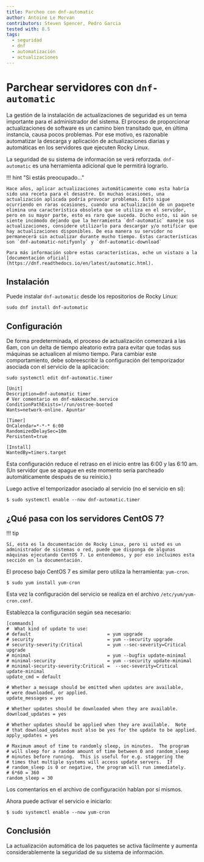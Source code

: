 ```yaml
---
title: Parcheo con dnf-automatic
author: Antoine Le Morvan
contributors: Steven Spencer, Pedro Garcia
tested with: 8.5
tags:
  - seguridad
  - dnf
  - automatización
  - actualizaciones
---
```


# Parchear servidores con `dnf-automatic`

La gestión de la instalación de actualizaciones de seguridad es un tema importante para el administrador del sistema. El proceso de proporcionar actualizaciones de software es un camino bien transitado que, en última instancia, causa pocos problemas. Por ese motivo, es razonable automatizar la descarga y aplicación de actualizaciones diarias y automáticas en los servidores que ejecuten Rocky Linux.

La seguridad de su sistema de información se verá reforzada. `dnf-automatic` es una herramienta adicional que le permitirá lograrlo.

!!! hint "Si estás preocupado..."

    Hace años, aplicar actualizaciones automáticamente como esta habría sido una receta para el desastre. En muchas ocasiones, una actualización aplicada podría provocar problemas. Esto sigue ocurriendo en raras ocasiones, cuando una actualización de un paquete elimina una característica obsoleta que se utiliza en el servidor, pero en su mayor parte, esto es raro que suceda. Dicho esto, si aún se siente incómodo dejando que la herramienta `dnf-automatic` maneje sus actualizaciones, considere utilizarlo para descargar y/o notificar que hay actualizaciones disponibles. De esa manera su servidor no permanecerá sin actualizar durante mucho tiempo. Estas características son `dnf-automatic-notifyonly` y `dnf-automatic-download`
    
    Para más información sobre estas características, eche un vistazo a la [documentación oficial](https://dnf.readthedocs.io/en/latest/automatic.html).

## Instalación

Puede instalar `dnf-automatic` desde los repositorios de Rocky Linux:

```
sudo dnf install dnf-automatic
```

## Configuración

De forma predeterminada, el proceso de actualización comenzará a las 6am, con un delta de tiempo aleatorio extra para evitar que todas sus máquinas se actualicen al mismo tiempo. Para cambiar este comportamiento, debe sobreescribir la configuración del temporizador asociada con el servicio de la aplicación:

```
sudo systemctl edit dnf-automatic.timer

[Unit]
Description=dnf-automatic timer
# Ver comentario en dnf-makecache.service
ConditionPathExists=!/run/ostree-booted
Wants=network-online. Apuntar

[Timer]
OnCalendar=*-*-* 6:00
RandomizedDelaySec=10m
Persistent=true

[Install]
WantedBy=timers.target
```

Esta configuración reduce el retraso en el inicio entre las 6:00 y las 6:10 am. (Un servidor que se apague en este momento sería parcheado automáticamente después de su reinicio.)

Luego active el temporizador asociado al servicio (no el servicio en sí):

```
$ sudo systemctl enable --now dnf-automatic.timer
```

## ¿Qué pasa con los servidores CentOS 7?

!!! tip

    Sí, esta es la documentación de Rocky Linux, pero si usted es un administrador de sistemas o red, puede que disponga de algunas máquinas ejecutando CentOS 7. Lo entendemos, y por eso incluimos esta sección en la documentación.

El proceso bajo CentOS 7 es similar pero utiliza la herramienta: `yum-cron`.

```
$ sudo yum install yum-cron
```

Esta vez la configuración del servicio se realiza en el archivo `/etc/yum/yum-cron.conf`.

Establezca la configuración según sea necesario:

```
[commands]
#  What kind of update to use:
# default                            = yum upgrade
# security                           = yum --security upgrade
# security-severity:Critical         = yum --sec-severity=Critical upgrade
# minimal                            = yum --bugfix update-minimal
# minimal-security                   = yum --security update-minimal
# minimal-security-severity:Critical =  --sec-severity=Critical update-minimal
update_cmd = default

# Whether a message should be emitted when updates are available,
# were downloaded, or applied.
update_messages = yes

# Whether updates should be downloaded when they are available.
download_updates = yes

# Whether updates should be applied when they are available.  Note
# that download_updates must also be yes for the update to be applied.
apply_updates = yes

# Maximum amout of time to randomly sleep, in minutes.  The program
# will sleep for a random amount of time between 0 and random_sleep
# minutes before running.  This is useful for e.g. staggering the
# times that multiple systems will access update servers.  If
# random_sleep is 0 or negative, the program will run immediately.
# 6*60 = 360
random_sleep = 30
```

Los comentarios en el archivo de configuración hablan por sí mismos.

Ahora puede activar el servicio e iniciarlo:

```
$ sudo systemctl enable --now yum-cron
```

## Conclusión

La actualización automática de los paquetes se activa fácilmente y aumenta considerablemente la seguridad de su sistema de información.
